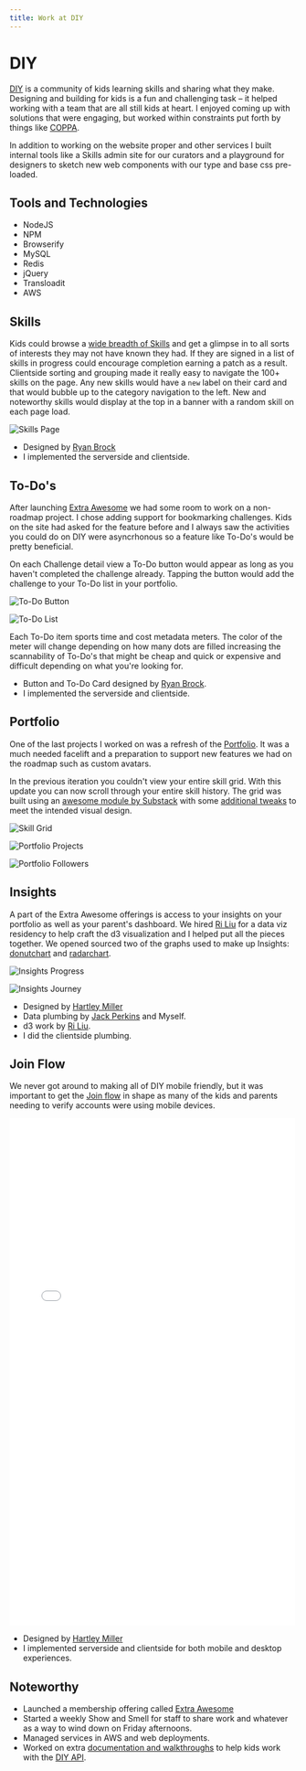 ```yaml
---
title: Work at DIY
---
```


# DIY

[DIY][diy] is a community of kids learning skills and sharing what
they make. Designing and building for kids is a fun and challenging task – it helped
working with a team that are all still kids at heart. I enjoyed coming up with
solutions that were engaging, but worked within constraints put forth by
things like [COPPA][coppa].

In addition to working on the website proper and other services I built internal
tools like a Skills admin site for our curators and a playground for designers to
sketch new web components with our type and base css pre-loaded.

## Tools and Technologies

- NodeJS
- NPM
- Browserify
- MySQL
- Redis
- jQuery
- Transloadit
- AWS

## Skills

Kids could browse a [wide breadth of Skills][skills] and get a glimpse in to all
sorts of interests they may not have known they had. If they are signed in a
list of skills in progress could encourage completion earning a patch as
a result. Clientside sorting and grouping made it really easy to navigate the
100+ skills on the page. Any new skills would have a `new` label on their card and
that would bubble up to the category navigation to the left. New and noteworthy
skills would display at the top in a banner with a random skill on each page
load.

![Skills Page](https://cloud.githubusercontent.com/assets/22249/5868795/9fa188c2-a263-11e4-8659-0e51e7fd4933.png)

- Designed by [Ryan Brock](ryan)
- I implemented the serverside and clientside.

## To-Do's

After launching [Extra Awesome][ea] we had some room to work on a non-roadmap project.
I chose adding support for bookmarking challenges. Kids on the site had asked for the
feature before and I always saw the activities you could do on DIY were asyncrhonous
so a feature like To-Do's would be pretty beneficial.

On each Challenge detail view a To-Do button would appear as long as you haven't
completed the challenge already. Tapping the button would add the challenge
to your To-Do list in your portfolio.

![To-Do Button](/assets/projects/diy/images/todo-button.gif)

![To-Do List](https://cloud.githubusercontent.com/assets/22249/5868810/bd96fdd0-a263-11e4-9642-23e378b60967.png)

Each To-Do item sports time and cost metadata meters. The color of the meter
will change depending on how many dots are filled increasing the scannability
of To-Do's that might be cheap and quick or expensive and difficult depending
on what you're looking for.

- Button and To-Do Card designed by [Ryan Brock][ryan].
- I implemented the serverside and clientside.

## Portfolio

One of the last projects I worked on was a refresh of the [Portfolio][portfolio].
It was a much needed facelift and a preparation to support new features we had
on the roadmap such as custom avatars.

In the previous iteration you couldn't view your entire skill grid. With this
update you can now scroll through your entire skill history. The grid was built
using an [awesome module by Substack][hexgrid] with some [additional tweaks][skill-hexgrid] to meet the
intended visual design.

![Skill Grid](/assets/projects/diy/images/skill-grid.gif)

![Portfolio Projects](https://cloud.githubusercontent.com/assets/22249/5868815/c8397862-a263-11e4-9a1d-568bade27097.png)

![Portfolio Followers](https://cloud.githubusercontent.com/assets/22249/5868811/bdd49582-a263-11e4-9cb6-3d62e6152778.png)

## Insights

A part of the Extra Awesome offerings is access to your insights on your portfolio
as well as your parent's dashboard. We hired [Ri Liu][ri] for a data viz residency to
help craft the d3 visualization and I helped put all the pieces together. We
opened sourced two of the graphs used to make up Insights: [donutchart][donutchart] and
[radarchart][radarchart].

![Insights Progress](https://cloud.githubusercontent.com/assets/22249/5868805/b888ac8a-a263-11e4-880f-6a3b0efc2829.png)

![Insights Journey](https://cloud.githubusercontent.com/assets/22249/5868806/b8a64d08-a263-11e4-8f93-1035b52db608.png)

- Designed by [Hartley Miller][hartley]
- Data plumbing by [Jack Perkins][jack] and Myself.
- d3 work by [Ri Liu][ri].
- I did the clientside plumbing.

## Join Flow

We never got around to making all of DIY mobile friendly, but it was important
to get the [Join flow][join] in shape as many of the kids and parents needing to verify
accounts were using mobile devices.

<iframe src="//player.vimeo.com/video/117758788" width="500" height="888" frameborder="0" webkitallowfullscreen mozallowfullscreen allowfullscreen class="article-media"></iframe>

- Designed by [Hartley Miller][hartley]
- I implemented serverside and clientside for both mobile and desktop experiences.

## Noteworthy

- Launched a membership offering called [Extra Awesome][ea]
- Started a weekly Show and Smell for staff to share work and whatever as a way to wind down on Friday afternoons.
- Managed services in AWS and web deployments.
- Worked on extra [documentation and walkthroughs][diy-client-example] to help kids work with the [DIY API][diy-api].

[coppa]: http://www.coppa.org "Children's Online Privacy Protection Act"
[diy]: https://diy.org 'DIY'
[skills]: https://diy.org/skills 'DIY – Skills'
[playground]: https://github.com/diy/web-playground 'DIY – Playground'
[ryan]: https://twitter.com/brocklesocks "Ryan's Twitter"
[portfolio]: https://diy.org/drk 'drk on DIY'
[hexgrid]: https://github.com/substack/hex-grid 'skill-grid on Github'
[hartley]: https://twitter.com/hrtlym "Hartley's Twitter"
[ri]: https://twitter.com/riblah "Ri's Twitter"
[jack]: https://twitter.com/mousecastle "Jack's Twitter"
[ea]: https://diy.org/membership 'DIY Membership'
[join]: https://diy.org/join 'DIY Join'
[diy-api]: http://docs.diy.org 'DIY API Docs'
[diy-client-example]: https://github.com/derekr/diy-client-example 'Getting started w/ diy-client'
[skill-hexgrid]: https://github.com/diy/skill-hex-grid 'diy/skill-hex-grid on Github'
[donutchart]: https://github.com/diy/donutchart 'diy/donutchart'
[radarchart]: https://github.com/diy/radarchart 'diy/radarchart'
